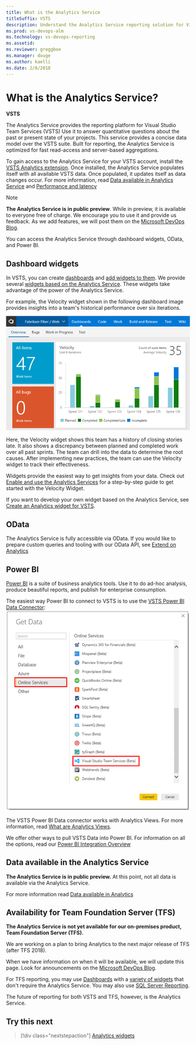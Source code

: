 ```yaml
---
title: What is the Analytics Service
titleSuffix: VSTS
description: Understand the Analytics Service reporting solution for Visual Studio Team Services (VSTS) 
ms.prod: vs-devops-alm
ms.technology: vs-devops-reporting
ms.assetid: 
ms.reviewer: greggboe
ms.manager: douge
ms.author: kaelli
ms.date: 2/8/2018
---
```


# What is the Analytics Service?

**VSTS**  

The Analytics Service provides the reporting platform for Visual Studio Team Services (VSTS) Use it to answer quantitative questions about the past or present state of your projects. This service provides a concise data model over the VSTS suite. Built for reporting, the Analytics Service is optimized for fast read-access and server-based aggregations.

To gain access to the Analytics Service for your VSTS account, install the [VSTS Analytics extension](https://marketplace.visualstudio.com/items?itemName=ms.vss-analytics). Once installed, the Analytics Service populates itself with all available VSTS data. Once populated, it updates itself as data changes occur. For more information, read [Data available in Analytics Service](./data-available-in-analytics.md) and [Performance and latency](performance-latency.md)

> [!NOTE]
> **The Analytics Service is in public preview**. While in preview, it is available to everyone free of charge. We encourage you to use it and provide us feedback. As we add features, we will post them on the [Microsoft DevOps Blog](https://blogs.msdn.microsoft.com/devops/tag/reporting/).

You can access the Analytics Service through dashboard widgets, OData, and Power BI.

## Dashboard widgets

In VSTS, you can create [dashboards](../dashboards/dashboards.md) and [add widgets to them](../dashboards/add-widget-to-dashboard.md). We provide several [widgets based on the Analytics Service](analytics-widgets-vsts.md). These widgets take advantage of the power of the Analytics Service. 

For example, the Velocity widget shown in the following dashboard image provides insights into a team's historical performance over six iterations. 

![Analytics Service - Velocity Widget](_img/what-is-analytics/dashboard-showing-velocity.png)

Here, the Velocity widget shows this team has a history of closing stories late. It  also shows a discrepancy between planned and completed work over all past sprints. The team can drill into the data to determine the root causes. After implementing new practices, the team can use the Velocity widget to track their effectiveness.

Widgets provide the easiest way to get insights from your data. Check out [Enable and use the Analytics Services](enable-analytics-velocity.md) for a step-by-step guide to get started with the Velocity Widget.

If you want to develop your own widget based on the Analytics Service, see [Create an Analytics widget for VSTS](../extend-analytics/example-analytics-widget.md).

## OData
The Analytics Service is fully accessible via OData. If you would like to prepare custom queries and tooling with our OData API, see [Extend on Analytics](../extend-analytics/index.md)

## Power BI
[Power BI](https://powerbi.microsoft.com) is a suite of business analytics tools. Use it to do ad-hoc analysis, produce beautiful reports, and publish for enterprise consumption.

The easiest way Power BI to connect to VSTS is to use the [VSTS Power BI Data Connector](../powerbi/data-connector-connect.md): 
![Power BI VSTS Connector (Beta)](../powerbi/_img/data-connector-get-data.png)

The VSTS Power BI Data connector works with Analytics Views. For more information, read [What are Analytics Views](./what-are-analytics-views.md).

We offer other ways to pull VSTS Data into Power BI. For information on all the options, read our [Power BI Integration Overview](../powerbi/overview.md)


## Data available in the Analytics Service

**The Analytics Service is in public preview.** At this point, not all data is available via the Analytics Service.

For more information read [Data available in Analytics](./data-available-in-analytics.md)

## Availability for Team Foundation Server (TFS)
**The Analytics Service is not yet available for our on-premises product, Team Foundation Server (TFS).** 

We are working on a plan to bring Analytics to the next major release of TFS (after TFS 2018).

When we have information on when it will be available, we will update this page. Look for announcements on the [Microsoft DevOps Blog](https://marketplace.visualstudio.com/items?itemName=ms.vss-analytics).

For TFS reporting, you may use [Dashboards](../dashboards/dashboards.md) with a [variety of widgets](../dashboards/widget-catalog.md) that don't require the Analytics Service. You may also use [SQL Server Reporting](../sql-reports/index.md). 

The future of reporting for both VSTS and TFS, however, is the Analytics Service. 

## Try this next
> [!div class="nextstepaction"]
> [Analytics widgets](analytics-widgets-vsts.md) 
